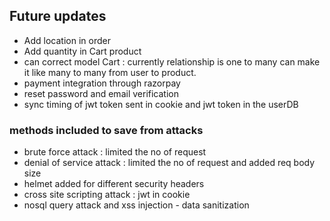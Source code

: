 ## Future updates
- Add location in order
- Add quantity in Cart product
- can correct model Cart : currently relationship is one to many can make it like many to many from user to product.
- payment integration through razorpay
- reset password and email verification
- sync timing of jwt token sent in cookie and jwt token in the userDB




### methods included to save from attacks
- brute force attack : limited the no of request
- denial of service attack : limited the no of request and added req body size
- helmet added for different security headers
- cross site scripting attack : jwt in cookie
- nosql query attack and xss injection - data sanitization
